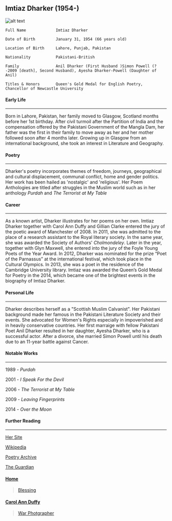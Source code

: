 ## Imtiaz Dharker (1954-)
![alt text][carolannduffy]

[carolannduffy]: https://www.poetryinternational.org/media/resized/0b/2720_portrait_imtiaz_dharker_768x768.jpg "Carol Ann Duffy"

````
Full Name             Imtiaz Dharker

Date of Birth         January 31, 1954 (66 years old)

Location of Birth     Lahore, Punjab, Pakistan

Nationality           Pakistani-British

Family                Anil Dharker (First Husband )Simon Powell (?-2009 [death], Second Husband), Ayesha Dharker-Powell (Daughter of Anil)

Titles & Honors       Queen's Gold Medal for English Poetry, Chancellor of Newcastle University
````

#### Early Life
---------------------
Born in Lahore, Pakistan, her family moved to Glasgow, Scotland months before her 1st birthday. After civil turmoil after the Partition of India and the compensation offered by the Pakistani Government of the Mangla Dam, her father was the first in their family to move away as her and her mother followed soon after 4 months later. Growing up in Glasgow from an international background, she took an interest in Literature and Geography. 

#### Poetry
---------------------
Dharker's poetry incorporates themes of freedom, journeys, geographical and cultural displacement, communal conflict, home and gender politics. Her work has been hailed as 'nostalgic' and 'religious'. Her Poem Anthologies are titled after struggles in the Muslim world such as in her anthology _Purdah_ and _The Terrorist at My Table_

#### Career
---------------------
As a known artist, Dharker illustrates for her poems on her own. Imtiaz Dharker together with Carol Ann Duffy and Gillian Clarke entered the jury of the poetic award of Manchester of 2008. In 2011, she was admitted to the place of a research assistant to the Royal literary society. In the same year, she was awarded the Society of Authors' _Cholmondeley_. Later in the year, together with Glyn Maxwell, she entered into the jury of the Foyle Young Poets of the Year Award. In 2012, Dharker was nominated for the prize “Poet of the Parnassus” at the international festival, which took place in the Cultural Olympics. In 2013, she was a poet in the residence of the Cambridge University library. Imtiaz was awarded the Queen’s Gold Medal for Poetry in the 2014, which became one of the brightest events in the biography of Imtiaz Dharker.

#### Personal Life
---------------------
Dharker describes herself as a "Scottish Muslim Calvanist". Her Pakistani background made her famous in the Pakistani Literature Society and their events. She advocated for Women's Rights especially in impoverished and in heavily conservative countries. Her first marraige with fellow Pakistani Poet Anil Dharker resulted in her daughter, Ayesha Dharker, who is a successful actor. After a divorce, she married Simon Powell until his death due to an 11-year battle against Cancer.

#### Notable Works
---------------------
1989 - _Purdah_

2001 - _I Speak For the Devil_

2006 - _The Terrorist at My Table_

2009 - _Leaving Fingerprints_

2014 - _Over the Moon_

#### Further Reading
---------------------
[Her Site](http://www.imtiazdharker.com)

[Wikipedia](https://en.wikipedia.org/wiki/Imtiaz_Dharker)

[Poetry Archive](https://poetryarchive.org/poet/imtiaz-dharker/)

[The Guardian](https://www.theguardian.com/books/imtiaz-dharker)

#### [Home](https://nail-e.github.io/gcse.authors/)

>[Blessing](https://nail-e.github.io/gcse.authors/blessing1)

#### [Carol Ann Duffy](https://nail-e.github.io/gcse.authors/carol-duffy)
>[War Photgrapher](https://nail-e.github.io/gcse.authors/war-photgrapher)
